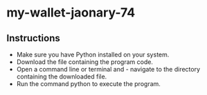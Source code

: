 # my-wallet-jaonary-74

## Instructions

- Make sure you have Python installed on your system.
- Download the file containing the program code.
- Open a command line or terminal and - navigate to the directory containing the downloaded file.
- Run the command python <filename> to execute the program.
